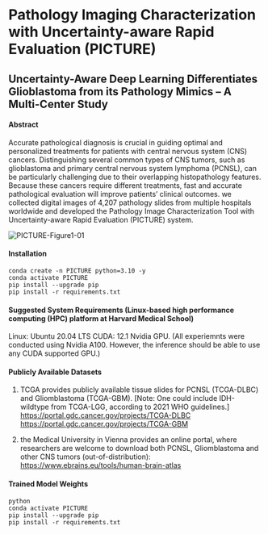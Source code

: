 # Pathology Imaging Characterization with Uncertainty-aware Rapid Evaluation (PICTURE)
## Uncertainty-Aware Deep Learning Differentiates Glioblastoma from its Pathology Mimics – A Multi-Center Study
#### Abstract

Accurate pathological diagnosis is crucial in guiding optimal and personalized treatments for patients with central nervous system (CNS) cancers. Distinguishing several common types of CNS tumors, such as glioblastoma and primary central nervous system lymphoma (PCNSL), can be particularly challenging due to their overlapping histopathology features. Because these cancers require different treatments, fast and accurate pathological evaluation will improve patients’ clinical outcomes. we collected digital images of 4,207 pathology slides from multiple hospitals worldwide and developed the Pathology Image Characterization Tool with Uncertainty-aware Rapid Evaluation (PICTURE) system. 


![PICTURE-Figure1-01](https://github.com/hms-dbmi/PICTURE/assets/31292151/1391afd3-47dc-4129-8e87-b8d90d381cd4)

#### Installation

```console
conda create -n PICTURE python=3.10 -y
conda activate PICTURE
pip install --upgrade pip 
pip install -r requirements.txt
```

#### Suggested System Requirements (Linux-based high performance computing (HPC) platform at Harvard Medical School)
Linux: Ubuntu 20.04 LTS
CUDA: 12.1
Nvidia GPU. (All experiemnts were conducted using Nvidia A100. However, the inference should be able to use any CUDA supported GPU.)

#### Publicly Available Datasets
1. TCGA provides publicly available tissue slides for PCNSL (TCGA-DLBC) and Gliomblastoma (TCGA-GBM). [Note: One could include IDH-wildtype from TCGA-LGG, according to 2021 WHO guidelines.]
https://portal.gdc.cancer.gov/projects/TCGA-DLBC
https://portal.gdc.cancer.gov/projects/TCGA-GBM

2. the Medical University in Vienna provides an online portal, where researchers are welcome to download both PCNSL, Gliomblastoma and other CNS tumors (out-of-distribution):
https://www.ebrains.eu/tools/human-brain-atlas

#### Trained Model Weights 
```console
python 
conda activate PICTURE
pip install --upgrade pip 
pip install -r requirements.txt
```



